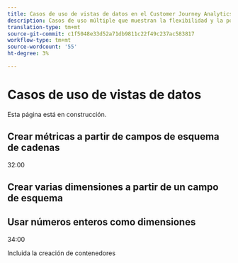 ```yaml
---
title: Casos de uso de vistas de datos en el Customer Journey Analytics
description: Casos de uso múltiple que muestran la flexibilidad y la potencia de las vistas de datos en el Customer Journey Analytics
translation-type: tm+mt
source-git-commit: c1f5048e33d52a71db9811c22f49c237ac583817
workflow-type: tm+mt
source-wordcount: '55'
ht-degree: 3%

---
```



# Casos de uso de vistas de datos

Esta página está en construcción.

## Crear métricas a partir de campos de esquema de cadenas

32:00

## Crear varias dimensiones a partir de un campo de esquema

## Usar números enteros como dimensiones

34:00

Incluida la creación de contenedores